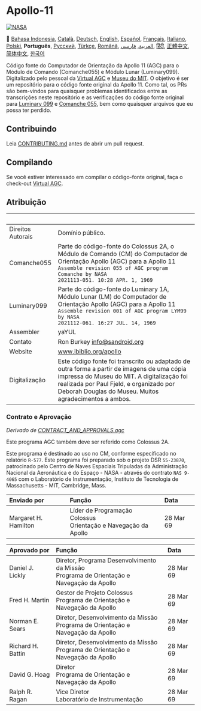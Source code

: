 # Apollo-11
[![NASA][1]][2]

:crossed_flags:
[Bahasa Indonesia][ID],
[Català][CA],
[Deutsch][DE],
[English][EN],
[Español][ES],
[Français][FR],
[Italiano][IT],
[Polski][PL],
**Português**,
[Русский][RU],
[Türkçe][TR],
[Română][RO],
[العربية][AR],
[فارسی][FA],
[हिंदी][HI_IN],
[正體中文][ZH_TW],
[简体中文][ZH_CN],
[한국어][KO_KR]

[AR]:README.ar.md
[FA]:README.fa.md
[ID]:README.id.md
[CA]:README.ca.md
[DE]:README.de.md
[EN]:README.md
[ES]:README.es.md
[IT]:README.it.md
[PL]:README.pl.md
[FR]:README.fr.md
[PT_BR]:README.pt_br.md
[TR]:README.tr.md
[ZH_TW]:README.zh_tw.md
[ZH_CN]:README.zh_cn.md
[KO_KR]:README.ko_kr.md
[HI_IN]:README.hi_in.md
[RU]:README.ru.md
[RO]:README.ro.md

Código fonte do Computador de Orientação da Apollo 11 (AGC) para o Módulo
de Comando (Comanche055) e Módulo Lunar (Luminary099). Digitalizado
pelo pessoal da [Virtual AGC][3] e [Museu do MIT][4]. O objetivo é ser
um repositório para o código fonte original da Apollo 11. Como tal, os PRs
são bem-vindos para quaisquer problemas identificados entre as transcrições
neste repositório e as verificações do código fonte original para
[Luminary 099][5] e [Comanche 055][6], bem como quaisquer arquivos que
eu possa ter perdido.

## Contribuindo
Leia [CONTRIBUTING.md][7] antes de abrir um pull request.

## Compilando
Se você estiver interessado em compilar o código-fonte original, faça o
check-out [Virtual AGC][8].

## Atribuição

&nbsp;            | &nbsp;
:---------------- | :-----
Direitos Autorais | Domínio público.
Comanche055       | Parte do código-fonte do Colossus 2A, o Módulo de Comando (CM) do Computador de Orientação Apollo (AGC) para a Apollo 11<br>`Assemble revision 055 of AGC program Comanche by NASA`<br>`2021113-051. 10:28 APR. 1, 1969`
Luminary099       | Parte do código-fonte do Luminary 1A, Módulo Lunar (LM) do Computador de Orientação Apollo (AGC) para a Apollo 11<br>`Assemble revision 001 of AGC program LYM99 by NASA`<br>`2021112-061. 16:27 JUL. 14, 1969`
Assembler         | yaYUL
Contato           | Ron Burkey <info@sandroid.org>
Website           | www.ibiblio.org/apollo
Digitalização     | Este código fonte foi transcrito ou adaptado de outra forma a partir de imagens de uma cópia impressa do Museu do MIT. A digitalização foi realizada por Paul Fjeld, e organizado por Deborah Douglas do Museu. Muitos agradecimentos a ambos.

### Contrato e Aprovação
*Derivado de [CONTRACT_AND_APPROVALS.agc]*

Este programa AGC também deve ser referido como Colossus 2A.

Este programa é destinado ao uso no CM, conforme especificado no relatório `R-577`. Este programa foi preparado sob o projeto DSR `55-23870`, patrocinado pelo Centro de Naves Espaciais Tripuladas da Administração Nacional da Aeronáutica e do Espaço - NASA - através do contrato `NAS 9-4065` com o Laboratório de Instrumentação, Instituto de Tecnologia de Massachusetts - MIT, Cambridge, Mass.

Enviado por           | Função | Data
:-------------------- | :--- | :---
Margaret H. Hamilton  | Líder de Programação Colossus<br>Orientação e Navegação da Apollo | 28 Mar 69

Aprovado por       | Função | Data
:----------------- | :--- | :---
Daniel J. Lickly   | Diretor, Programa Desenvolvimento da Missão<br>Programa de Orientação e Navegação da Apollo | 28 Mar 69
Fred H. Martin     | Gestor de Projeto Colossus<br>Programa de Orientação e Navegação da Apollo | 28 Mar 69
Norman E. Sears    | Diretor, Desenvolvimento da Missão<br>Programa de Orientação e Navegação da Apollo | 28 Mar 69
Richard H. Battin  | Diretor, Desenvolvimento da Missão<br>Programa de Orientação e Navegação da Apollo | 28 Mar 69
David G. Hoag      | Diretor<br>Programa de Orientação e Navegação da Apollo | 28 Mar 69
Ralph R. Ragan     | Vice Diretor<br>Laboratório de Instrumentação | 28 Mar 69

[CONTRACT_AND_APPROVALS.agc]:https://github.com/chrislgarry/Apollo-11/blob/master/Comanche055/CONTRACT_AND_APPROVALS.agc
[1]:https://cdn.rawgit.com/aleen42/badges/c9246f74/src/nasa.svg
[2]:https://www.nasa.gov/mission_pages/apollo/missions/apollo11.html
[3]:http://www.ibiblio.org/apollo/
[4]:http://web.mit.edu/museum/
[5]:http://www.ibiblio.org/apollo/ScansForConversion/Luminary099/
[6]:http://www.ibiblio.org/apollo/ScansForConversion/Comanche055/
[7]:https://github.com/chrislgarry/Apollo-11/blob/master/CONTRIBUTING.md
[8]:https://github.com/rburkey2005/virtualagc
